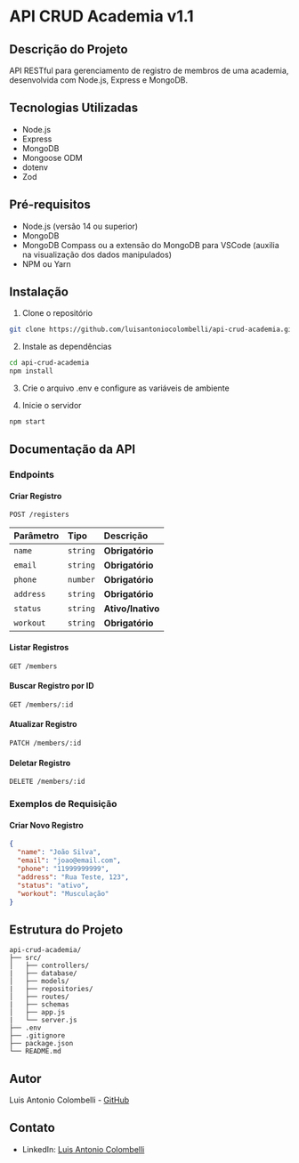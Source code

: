# API CRUD Academia v1.1

## Descrição do Projeto
API RESTful para gerenciamento de registro de membros de uma academia, desenvolvida com Node.js, Express e MongoDB.

## Tecnologias Utilizadas
- Node.js
- Express
- MongoDB
- Mongoose ODM
- dotenv
- Zod

## Pré-requisitos
- Node.js (versão 14 ou superior)
- MongoDB
- MongoDB Compass ou a extensão do MongoDB para VSCode (auxilia na visualização dos dados manipulados)
- NPM ou Yarn

## Instalação

1. Clone o repositório
```bash
git clone https://github.com/luisantoniocolombelli/api-crud-academia.git
```

2. Instale as dependências
```bash
cd api-crud-academia
npm install
```

3. Crie o arquivo .env e configure as variáveis de ambiente


4. Inicie o servidor
```bash
npm start
```

## Documentação da API

### Endpoints

#### Criar Registro
```http
POST /registers
```
| Parâmetro | Tipo     | Descrição           |
| :-------- | :------- | :------------------ |
| `name`    | `string` | **Obrigatório**     |
| `email`   | `string` | **Obrigatório**     |
| `phone`   | `number` | **Obrigatório**     |
| `address` | `string` | **Obrigatório**     |
| `status`  | `string` | **Ativo/Inativo**   |
| `workout` | `string` | **Obrigatório**     |

#### Listar Registros
```http
GET /members
```

#### Buscar Registro por ID
```http
GET /members/:id
```

#### Atualizar Registro
```http
PATCH /members/:id
```

#### Deletar Registro
```http
DELETE /members/:id
```

### Exemplos de Requisição

#### Criar Novo Registro
```json
{
  "name": "João Silva",
  "email": "joao@email.com",
  "phone": "11999999999",
  "address": "Rua Teste, 123",
  "status": "ativo",
  "workout": "Musculação"
}
```

## Estrutura do Projeto
```
api-crud-academia/
├── src/
│   ├── controllers/
|   ├── database/
│   ├── models/
|   ├── repositories/
│   ├── routes/
|   ├── schemas
│   ├── app.js
|   └── server.js
├── .env
├── .gitignore
├── package.json
└── README.md
```

## Autor
Luis Antonio Colombelli - [GitHub](https://github.com/luisantoniocolombelli)

## Contato
- LinkedIn: [Luis Antonio Colombelli](https://linkedin.com/in/luisantoniocolombelli)